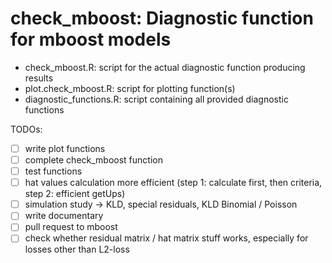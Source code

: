 # check_mboost: Diagnostic function for mboost models

* check_mboost.R: script for the actual diagnostic function producing results
* plot.check_mboost.R: script for plotting function(s)
* diagnostic_functions.R: script containing all provided diagnostic functions

TODOs:

* [ ] write plot functions
* [ ] complete check_mboost function
* [ ] test functions
* [ ] hat values calculation more efficient (step 1: calculate first, then criteria, step 2: efficient getUps)
* [ ] simulation study -> KLD, special residuals, KLD Binomial / Poisson
* [ ] write documentary
* [ ] pull request to mboost
* [ ] check whether residual matrix / hat matrix stuff works, especially for losses other than L2-loss
